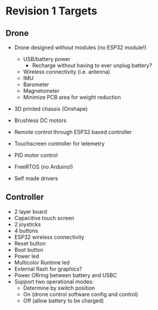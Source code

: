 # Revision 1 Targets


## Drone
- Drone designed without modules (no ESP32 module!)
    - USB/battery power
        - Recharge without having to ever unplug battery?
    - Wireless connectivity (i.e. antenna)
    - IMU
    - Barometer
    - Magnetometer
    - Minimize PCB area for weight reduction
- 3D printed chassis (Onshape)
- Brushless DC motors
- Remote control through ESP32 based controller
- Touchscreen controller for telemetry

- PID motor control
- FreeRTOS (no Arduino!)
- Self made drivers

## Controller
- 2 layer board
- Capacitive touch screen
- 2 joysticks
- 4 buttons
- ESP32 wireless connectivity
- Reset button
- Boot button
- Power led
- Multicolor Runtime led
- External flash for graphics?
- Power ORring between battery and USBC
- Support two operational modes:
    - Determine by switch position
    - On (drone control software config and control)
    - Off (allow battery to be charged) 
